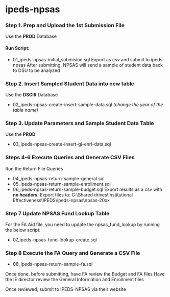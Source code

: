# ipeds-npsas
### Step 1. Prep and Upload the 1st Submission File

Use the **PROD** Database
#### Run Script: 
* 01_ipeds-npsas-initial_submision.sql
Export as csv and submit to ipeds-npsas
After submitting, NPSAS will send a sample of student data back to DSU to be analyzed
### Step 2. Insert Sampled Student Data into new table
Use the **DSCIR** Database 
* 02_ipeds-npsas-create-insert-sample-data.sql *(change the year of the table name)*
### Step 3. Update Parameters and Sample Student Data Table
Use the **PROD**
* 03_ipeds-npsas-create-insert-gi-enrl-data.sql
### Steps 4-6 Execute Queries and Generate CSV Files
Run the Return File Queries
* 04_ipeds-npsas-return-sample-general.sql
* 05_ipeds-npsas-return-sample-enrollment.sql
* 06_ipeds-npsas-return-sample-budget.sql
Export results as a csv with **no headers**:
Export files to: G:\Shared drives\Institutional Effectiveness\IPEDS\ipeds-npsas\npsas-20xx
### Step 7 Update NPSAS Fund Lookup Table
For the FA Aid file, you need to update the npsas_fund_lookup by running the below script:
* 07_ipeds-npsas-fund-lookup-create.sql
### Step 8 Execute the FA Query and Generate a CSV File
* 08_ipeds-npsas-return-sample-fa.sql

Once done, before submitting, have FA review the Budget and FA files
Have the IE director review the General Information and Enrollment files

Once reviewed, submit to IPEDS-NPSAS via their website




